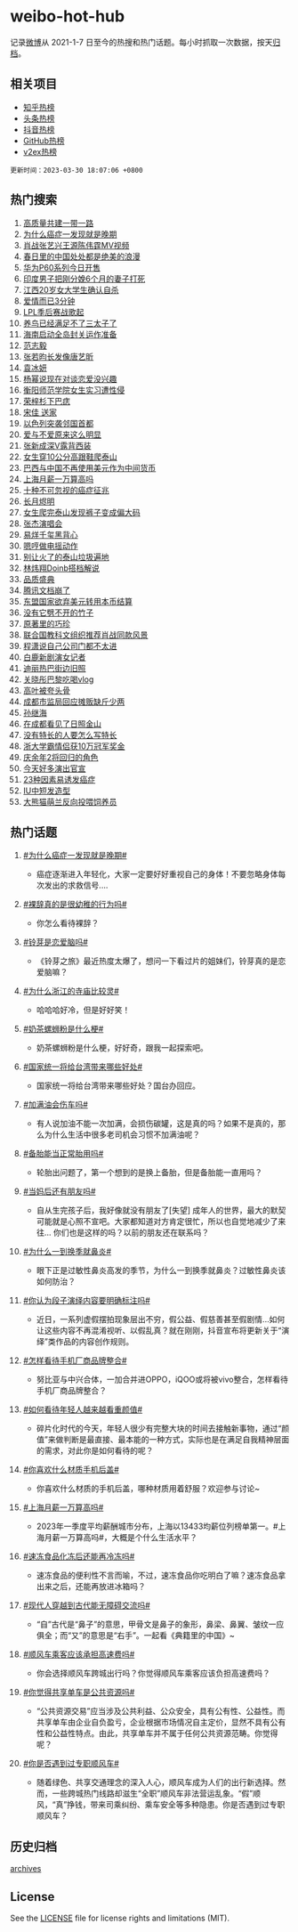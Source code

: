 # weibo-hot-hub

记录[微博](https://www.weibo.com)从 2021-1-7 日至今的热搜和热门话题。每小时抓取一次数据，按天[归档](archives)。

## 相关项目

- [知乎热榜](https://github.com/lonnyzhang423/zhihu-hot-hub)
- [头条热榜](https://github.com/lonnyzhang423/toutiao-hot-hub)
- [抖音热榜](https://github.com/lonnyzhang423/douyin-hot-hub)
- [GitHub热榜](https://github.com/lonnyzhang423/github-hot-hub)
- [v2ex热榜](https://github.com/lonnyzhang423/v2ex-hot-hub)


`更新时间：2023-03-30 18:07:06 +0800`

## 热门搜索

1. [高质量共建一带一路](https://m.weibo.cn/search?containerid=100103type%3D1%26t%3D10%26q%3D%23%E9%AB%98%E8%B4%A8%E9%87%8F%E5%85%B1%E5%BB%BA%E4%B8%80%E5%B8%A6%E4%B8%80%E8%B7%AF%23&stream_entry_id=51&isnewpage=1&extparam=seat%3D1%26filter_type%3Drealtimehot%26dgr%3D0%26pos%3D0%26cate%3D10103%26stream_entry_id%3D51%26c_type%3D51%26display_time%3D1680170825%26pre_seqid%3D168017082560802719286&luicode=10000011&lfid=106003type%253D25%2526t%253D3%2526disable_hot%253D1%2526filter_type%253Drealtimehot)
1. [为什么癌症一发现就是晚期](https://m.weibo.cn/search?containerid=100103type%3D1%26t%3D10%26q%3D%23%E4%B8%BA%E4%BB%80%E4%B9%88%E7%99%8C%E7%97%87%E4%B8%80%E5%8F%91%E7%8E%B0%E5%B0%B1%E6%98%AF%E6%99%9A%E6%9C%9F%23&stream_entry_id=31&isnewpage=1&extparam=seat%3D1%26flag%3D2%26lcate%3D5001%26pos%3D0%26stream_entry_id%3D31%26filter_type%3Drealtimehot%26dgr%3D0%26realpos%3D1%26cate%3D5001%26q%3D%2523%25E4%25B8%25BA%25E4%25BB%2580%25E4%25B9%2588%25E7%2599%258C%25E7%2597%2587%25E4%25B8%2580%25E5%258F%2591%25E7%258E%25B0%25E5%25B0%25B1%25E6%2598%25AF%25E6%2599%259A%25E6%259C%259F%2523%26c_type%3D31%26band_rank%3D1%26display_time%3D1680170825%26pre_seqid%3D168017082560802719286&luicode=10000011&lfid=106003type%253D25%2526t%253D3%2526disable_hot%253D1%2526filter_type%253Drealtimehot)
1. [肖战张艺兴王源陈伟霆MV视频](https://m.weibo.cn/search?containerid=100103type%3D1%26t%3D10%26q%3D%23%E8%82%96%E6%88%98%E5%BC%A0%E8%89%BA%E5%85%B4%E7%8E%8B%E6%BA%90%E9%99%88%E4%BC%9F%E9%9C%86MV%E8%A7%86%E9%A2%91%23&stream_entry_id=31&isnewpage=1&extparam=seat%3D1%26flag%3D0%26lcate%3D5001%26pos%3D1%26stream_entry_id%3D31%26filter_type%3Drealtimehot%26dgr%3D0%26realpos%3D2%26cate%3D5001%26q%3D%2523%25E8%2582%2596%25E6%2588%2598%25E5%25BC%25A0%25E8%2589%25BA%25E5%2585%25B4%25E7%258E%258B%25E6%25BA%2590%25E9%2599%2588%25E4%25BC%259F%25E9%259C%2586MV%25E8%25A7%2586%25E9%25A2%2591%2523%26c_type%3D31%26band_rank%3D2%26display_time%3D1680170825%26pre_seqid%3D168017082560802719286&luicode=10000011&lfid=106003type%253D25%2526t%253D3%2526disable_hot%253D1%2526filter_type%253Drealtimehot)
1. [春日里的中国处处都是绝美的浪漫](https://m.weibo.cn/search?containerid=100103type%3D1%26t%3D10%26q%3D%23%E6%98%A5%E6%97%A5%E9%87%8C%E7%9A%84%E4%B8%AD%E5%9B%BD%E5%A4%84%E5%A4%84%E9%83%BD%E6%98%AF%E7%BB%9D%E7%BE%8E%E7%9A%84%E6%B5%AA%E6%BC%AB%23&stream_entry_id=31&isnewpage=1&extparam=seat%3D1%26flag%3D1%26lcate%3D5001%26pos%3D2%26stream_entry_id%3D31%26filter_type%3Drealtimehot%26dgr%3D0%26realpos%3D3%26cate%3D5001%26q%3D%2523%25E6%2598%25A5%25E6%2597%25A5%25E9%2587%258C%25E7%259A%2584%25E4%25B8%25AD%25E5%259B%25BD%25E5%25A4%2584%25E5%25A4%2584%25E9%2583%25BD%25E6%2598%25AF%25E7%25BB%259D%25E7%25BE%258E%25E7%259A%2584%25E6%25B5%25AA%25E6%25BC%25AB%2523%26c_type%3D31%26band_rank%3D3%26display_time%3D1680170825%26pre_seqid%3D168017082560802719286&luicode=10000011&lfid=106003type%253D25%2526t%253D3%2526disable_hot%253D1%2526filter_type%253Drealtimehot)
1. [华为P60系列今日开售](https://m.weibo.cn/search?containerid=100103type%3D1%26t%3D10%26q%3D%23%E5%8D%8E%E4%B8%BAP60%E7%B3%BB%E5%88%97%E4%BB%8A%E6%97%A5%E5%BC%80%E5%94%AE%23&stream_entry_id=31&isnewpage=1&extparam=seat%3D1%26q%3D%2523%25E5%258D%258E%25E4%25B8%25BAP60%25E7%25B3%25BB%25E5%2588%2597%25E4%25BB%258A%25E6%2597%25A5%25E5%25BC%2580%25E5%2594%25AE%2523%26lcate%3D5001%26filter_type%3Drealtimehot%26stream_entry_id%3D31%26topic_ad%3D1%26adid%3D184584%26c_type%3D31%26dgr%3D0%26pos%3D3%26cate%3D5001%26band_rank%3D4%26display_time%3D1680170825%26pre_seqid%3D168017082560802719286&luicode=10000011&lfid=106003type%253D25%2526t%253D3%2526disable_hot%253D1%2526filter_type%253Drealtimehot)
1. [印度男子把刚分娩6个月的妻子打死](https://m.weibo.cn/search?containerid=100103type%3D1%26t%3D10%26q%3D%23%E5%8D%B0%E5%BA%A6%E7%94%B7%E5%AD%90%E6%8A%8A%E5%88%9A%E5%88%86%E5%A8%A96%E4%B8%AA%E6%9C%88%E7%9A%84%E5%A6%BB%E5%AD%90%E6%89%93%E6%AD%BB%23&stream_entry_id=31&isnewpage=1&extparam=seat%3D1%26flag%3D1%26lcate%3D5001%26pos%3D4%26stream_entry_id%3D31%26filter_type%3Drealtimehot%26dgr%3D0%26realpos%3D4%26cate%3D5001%26q%3D%2523%25E5%258D%25B0%25E5%25BA%25A6%25E7%2594%25B7%25E5%25AD%2590%25E6%258A%258A%25E5%2588%259A%25E5%2588%2586%25E5%25A8%25A96%25E4%25B8%25AA%25E6%259C%2588%25E7%259A%2584%25E5%25A6%25BB%25E5%25AD%2590%25E6%2589%2593%25E6%25AD%25BB%2523%26c_type%3D31%26band_rank%3D4%26display_time%3D1680170825%26pre_seqid%3D168017082560802719286&luicode=10000011&lfid=106003type%253D25%2526t%253D3%2526disable_hot%253D1%2526filter_type%253Drealtimehot)
1. [江西20岁女大学生确认自杀](https://m.weibo.cn/search?containerid=100103type%3D1%26t%3D10%26q%3D%23%E6%B1%9F%E8%A5%BF20%E5%B2%81%E5%A5%B3%E5%A4%A7%E5%AD%A6%E7%94%9F%E7%A1%AE%E8%AE%A4%E8%87%AA%E6%9D%80%23&stream_entry_id=31&isnewpage=1&extparam=seat%3D1%26flag%3D0%26lcate%3D5001%26pos%3D5%26stream_entry_id%3D31%26filter_type%3Drealtimehot%26dgr%3D0%26realpos%3D5%26cate%3D5001%26q%3D%2523%25E6%25B1%259F%25E8%25A5%25BF20%25E5%25B2%2581%25E5%25A5%25B3%25E5%25A4%25A7%25E5%25AD%25A6%25E7%2594%259F%25E7%25A1%25AE%25E8%25AE%25A4%25E8%2587%25AA%25E6%259D%2580%2523%26c_type%3D31%26band_rank%3D5%26display_time%3D1680170825%26pre_seqid%3D168017082560802719286&luicode=10000011&lfid=106003type%253D25%2526t%253D3%2526disable_hot%253D1%2526filter_type%253Drealtimehot)
1. [爱情而已3分钟](https://m.weibo.cn/search?containerid=100103type%3D1%26t%3D10%26q%3D%23%E7%88%B1%E6%83%85%E8%80%8C%E5%B7%B23%E5%88%86%E9%92%9F%23&stream_entry_id=31&isnewpage=1&extparam=seat%3D1%26flag%3D1%26lcate%3D5001%26pos%3D6%26stream_entry_id%3D31%26filter_type%3Drealtimehot%26dgr%3D0%26realpos%3D6%26cate%3D5001%26q%3D%2523%25E7%2588%25B1%25E6%2583%2585%25E8%2580%258C%25E5%25B7%25B23%25E5%2588%2586%25E9%2592%259F%2523%26c_type%3D31%26band_rank%3D6%26display_time%3D1680170825%26pre_seqid%3D168017082560802719286&luicode=10000011&lfid=106003type%253D25%2526t%253D3%2526disable_hot%253D1%2526filter_type%253Drealtimehot)
1. [LPL季后赛战歌起](https://m.weibo.cn/search?containerid=100103type%3D1%26t%3D10%26q%3D%23LPL%E5%AD%A3%E5%90%8E%E8%B5%9B%E6%88%98%E6%AD%8C%E8%B5%B7%23&stream_entry_id=31&isnewpage=1&extparam=seat%3D1%26q%3D%2523LPL%25E5%25AD%25A3%25E5%2590%258E%25E8%25B5%259B%25E6%2588%2598%25E6%25AD%258C%25E8%25B5%25B7%2523%26lcate%3D5001%26filter_type%3Drealtimehot%26stream_entry_id%3D31%26adid%3D184788%26c_type%3D31%26dgr%3D0%26pos%3D7%26cate%3D5001%26band_rank%3D7%26display_time%3D1680170825%26pre_seqid%3D168017082560802719286&luicode=10000011&lfid=106003type%253D25%2526t%253D3%2526disable_hot%253D1%2526filter_type%253Drealtimehot)
1. [养鸟已经满足不了三太子了](https://m.weibo.cn/search?containerid=100103type%3D1%26t%3D10%26q%3D%23%E5%85%BB%E9%B8%9F%E5%B7%B2%E7%BB%8F%E6%BB%A1%E8%B6%B3%E4%B8%8D%E4%BA%86%E4%B8%89%E5%A4%AA%E5%AD%90%E4%BA%86%23&stream_entry_id=31&isnewpage=1&extparam=seat%3D1%26flag%3D1%26lcate%3D5001%26pos%3D8%26stream_entry_id%3D31%26filter_type%3Drealtimehot%26dgr%3D0%26realpos%3D7%26cate%3D5001%26q%3D%2523%25E5%2585%25BB%25E9%25B8%259F%25E5%25B7%25B2%25E7%25BB%258F%25E6%25BB%25A1%25E8%25B6%25B3%25E4%25B8%258D%25E4%25BA%2586%25E4%25B8%2589%25E5%25A4%25AA%25E5%25AD%2590%25E4%25BA%2586%2523%26c_type%3D31%26band_rank%3D7%26display_time%3D1680170825%26pre_seqid%3D168017082560802719286&luicode=10000011&lfid=106003type%253D25%2526t%253D3%2526disable_hot%253D1%2526filter_type%253Drealtimehot)
1. [海南启动全岛封关运作准备](https://m.weibo.cn/search?containerid=100103type%3D1%26t%3D10%26q%3D%23%E6%B5%B7%E5%8D%97%E5%90%AF%E5%8A%A8%E5%85%A8%E5%B2%9B%E5%B0%81%E5%85%B3%E8%BF%90%E4%BD%9C%E5%87%86%E5%A4%87%23&stream_entry_id=31&isnewpage=1&extparam=seat%3D1%26flag%3D1%26lcate%3D5001%26pos%3D9%26stream_entry_id%3D31%26filter_type%3Drealtimehot%26dgr%3D0%26realpos%3D8%26cate%3D5001%26q%3D%2523%25E6%25B5%25B7%25E5%258D%2597%25E5%2590%25AF%25E5%258A%25A8%25E5%2585%25A8%25E5%25B2%259B%25E5%25B0%2581%25E5%2585%25B3%25E8%25BF%2590%25E4%25BD%259C%25E5%2587%2586%25E5%25A4%2587%2523%26c_type%3D31%26band_rank%3D8%26display_time%3D1680170825%26pre_seqid%3D168017082560802719286&luicode=10000011&lfid=106003type%253D25%2526t%253D3%2526disable_hot%253D1%2526filter_type%253Drealtimehot)
1. [范志毅](https://m.weibo.cn/search?containerid=100103type%3D1%26t%3D10%26q%3D%E8%8C%83%E5%BF%97%E6%AF%85&stream_entry_id=31&isnewpage=1&extparam=seat%3D1%26flag%3D0%26lcate%3D5001%26pos%3D10%26stream_entry_id%3D31%26filter_type%3Drealtimehot%26dgr%3D0%26realpos%3D9%26cate%3D5001%26q%3D%25E8%258C%2583%25E5%25BF%2597%25E6%25AF%2585%26c_type%3D31%26band_rank%3D9%26display_time%3D1680170825%26pre_seqid%3D168017082560802719286&luicode=10000011&lfid=106003type%253D25%2526t%253D3%2526disable_hot%253D1%2526filter_type%253Drealtimehot)
1. [张若昀长发像唐艺昕](https://m.weibo.cn/search?containerid=100103type%3D1%26t%3D10%26q%3D%23%E5%BC%A0%E8%8B%A5%E6%98%80%E9%95%BF%E5%8F%91%E5%83%8F%E5%94%90%E8%89%BA%E6%98%95%23&stream_entry_id=31&isnewpage=1&extparam=seat%3D1%26flag%3D0%26lcate%3D5001%26pos%3D11%26stream_entry_id%3D31%26filter_type%3Drealtimehot%26dgr%3D0%26realpos%3D10%26cate%3D5001%26q%3D%2523%25E5%25BC%25A0%25E8%258B%25A5%25E6%2598%2580%25E9%2595%25BF%25E5%258F%2591%25E5%2583%258F%25E5%2594%2590%25E8%2589%25BA%25E6%2598%2595%2523%26c_type%3D31%26band_rank%3D10%26display_time%3D1680170825%26pre_seqid%3D168017082560802719286&luicode=10000011&lfid=106003type%253D25%2526t%253D3%2526disable_hot%253D1%2526filter_type%253Drealtimehot)
1. [袁冰妍](https://m.weibo.cn/search?containerid=100103type%3D1%26t%3D10%26q%3D%E8%A2%81%E5%86%B0%E5%A6%8D&stream_entry_id=31&isnewpage=1&extparam=seat%3D1%26flag%3D1%26lcate%3D5001%26pos%3D12%26stream_entry_id%3D31%26filter_type%3Drealtimehot%26dgr%3D0%26realpos%3D11%26cate%3D5001%26q%3D%25E8%25A2%2581%25E5%2586%25B0%25E5%25A6%258D%26c_type%3D31%26band_rank%3D11%26display_time%3D1680170825%26pre_seqid%3D168017082560802719286&luicode=10000011&lfid=106003type%253D25%2526t%253D3%2526disable_hot%253D1%2526filter_type%253Drealtimehot)
1. [杨幂说现在对谈恋爱没兴趣](https://m.weibo.cn/search?containerid=100103type%3D1%26t%3D10%26q%3D%23%E6%9D%A8%E5%B9%82%E8%AF%B4%E7%8E%B0%E5%9C%A8%E5%AF%B9%E8%B0%88%E6%81%8B%E7%88%B1%E6%B2%A1%E5%85%B4%E8%B6%A3%23&stream_entry_id=31&isnewpage=1&extparam=seat%3D1%26flag%3D2%26lcate%3D5001%26pos%3D13%26stream_entry_id%3D31%26filter_type%3Drealtimehot%26dgr%3D0%26realpos%3D12%26cate%3D5001%26q%3D%2523%25E6%259D%25A8%25E5%25B9%2582%25E8%25AF%25B4%25E7%258E%25B0%25E5%259C%25A8%25E5%25AF%25B9%25E8%25B0%2588%25E6%2581%258B%25E7%2588%25B1%25E6%25B2%25A1%25E5%2585%25B4%25E8%25B6%25A3%2523%26c_type%3D31%26band_rank%3D12%26display_time%3D1680170825%26pre_seqid%3D168017082560802719286&luicode=10000011&lfid=106003type%253D25%2526t%253D3%2526disable_hot%253D1%2526filter_type%253Drealtimehot)
1. [衡阳师范学院女生实习遭性侵](https://m.weibo.cn/search?containerid=100103type%3D1%26t%3D10%26q%3D%23%E8%A1%A1%E9%98%B3%E5%B8%88%E8%8C%83%E5%AD%A6%E9%99%A2%E5%A5%B3%E7%94%9F%E5%AE%9E%E4%B9%A0%E9%81%AD%E6%80%A7%E4%BE%B5%23&stream_entry_id=31&isnewpage=1&extparam=seat%3D1%26flag%3D0%26lcate%3D5001%26pos%3D14%26stream_entry_id%3D31%26filter_type%3Drealtimehot%26dgr%3D0%26realpos%3D13%26cate%3D5001%26q%3D%2523%25E8%25A1%25A1%25E9%2598%25B3%25E5%25B8%2588%25E8%258C%2583%25E5%25AD%25A6%25E9%2599%25A2%25E5%25A5%25B3%25E7%2594%259F%25E5%25AE%259E%25E4%25B9%25A0%25E9%2581%25AD%25E6%2580%25A7%25E4%25BE%25B5%2523%26c_type%3D31%26band_rank%3D13%26display_time%3D1680170825%26pre_seqid%3D168017082560802719286&luicode=10000011&lfid=106003type%253D25%2526t%253D3%2526disable_hot%253D1%2526filter_type%253Drealtimehot)
1. [荣梓杉下巴痣](https://m.weibo.cn/search?containerid=100103type%3D1%26t%3D10%26q%3D%23%E8%8D%A3%E6%A2%93%E6%9D%89%E4%B8%8B%E5%B7%B4%E7%97%A3%23&stream_entry_id=31&isnewpage=1&extparam=seat%3D1%26flag%3D1%26lcate%3D5001%26pos%3D15%26stream_entry_id%3D31%26filter_type%3Drealtimehot%26dgr%3D0%26realpos%3D14%26cate%3D5001%26q%3D%2523%25E8%258D%25A3%25E6%25A2%2593%25E6%259D%2589%25E4%25B8%258B%25E5%25B7%25B4%25E7%2597%25A3%2523%26c_type%3D31%26band_rank%3D14%26display_time%3D1680170825%26pre_seqid%3D168017082560802719286&luicode=10000011&lfid=106003type%253D25%2526t%253D3%2526disable_hot%253D1%2526filter_type%253Drealtimehot)
1. [宋佳 送家](https://m.weibo.cn/search?containerid=100103type%3D1%26t%3D10%26q%3D%E5%AE%8B%E4%BD%B3+%E9%80%81%E5%AE%B6&stream_entry_id=31&isnewpage=1&extparam=seat%3D1%26flag%3D1%26lcate%3D5001%26pos%3D16%26stream_entry_id%3D31%26filter_type%3Drealtimehot%26dgr%3D0%26realpos%3D15%26cate%3D5001%26q%3D%25E5%25AE%258B%25E4%25BD%25B3%2520%25E9%2580%2581%25E5%25AE%25B6%26c_type%3D31%26band_rank%3D15%26display_time%3D1680170825%26pre_seqid%3D168017082560802719286&luicode=10000011&lfid=106003type%253D25%2526t%253D3%2526disable_hot%253D1%2526filter_type%253Drealtimehot)
1. [以色列突袭邻国首都](https://m.weibo.cn/search?containerid=100103type%3D1%26t%3D10%26q%3D%23%E4%BB%A5%E8%89%B2%E5%88%97%E7%AA%81%E8%A2%AD%E9%82%BB%E5%9B%BD%E9%A6%96%E9%83%BD%23&stream_entry_id=31&isnewpage=1&extparam=seat%3D1%26flag%3D0%26lcate%3D5001%26pos%3D17%26stream_entry_id%3D31%26filter_type%3Drealtimehot%26dgr%3D0%26realpos%3D16%26cate%3D5001%26q%3D%2523%25E4%25BB%25A5%25E8%2589%25B2%25E5%2588%2597%25E7%25AA%2581%25E8%25A2%25AD%25E9%2582%25BB%25E5%259B%25BD%25E9%25A6%2596%25E9%2583%25BD%2523%26c_type%3D31%26band_rank%3D16%26display_time%3D1680170825%26pre_seqid%3D168017082560802719286&luicode=10000011&lfid=106003type%253D25%2526t%253D3%2526disable_hot%253D1%2526filter_type%253Drealtimehot)
1. [爱与不爱原来这么明显](https://m.weibo.cn/search?containerid=100103type%3D1%26t%3D10%26q%3D%23%E7%88%B1%E4%B8%8E%E4%B8%8D%E7%88%B1%E5%8E%9F%E6%9D%A5%E8%BF%99%E4%B9%88%E6%98%8E%E6%98%BE%23&stream_entry_id=31&isnewpage=1&extparam=seat%3D1%26flag%3D1%26lcate%3D5001%26pos%3D18%26stream_entry_id%3D31%26filter_type%3Drealtimehot%26dgr%3D0%26realpos%3D17%26cate%3D5001%26q%3D%2523%25E7%2588%25B1%25E4%25B8%258E%25E4%25B8%258D%25E7%2588%25B1%25E5%258E%259F%25E6%259D%25A5%25E8%25BF%2599%25E4%25B9%2588%25E6%2598%258E%25E6%2598%25BE%2523%26c_type%3D31%26band_rank%3D17%26display_time%3D1680170825%26pre_seqid%3D168017082560802719286&luicode=10000011&lfid=106003type%253D25%2526t%253D3%2526disable_hot%253D1%2526filter_type%253Drealtimehot)
1. [张新成深V露背西装](https://m.weibo.cn/search?containerid=100103type%3D1%26t%3D10%26q%3D%23%E5%BC%A0%E6%96%B0%E6%88%90%E6%B7%B1V%E9%9C%B2%E8%83%8C%E8%A5%BF%E8%A3%85%23&stream_entry_id=31&isnewpage=1&extparam=seat%3D1%26flag%3D1%26lcate%3D5001%26pos%3D19%26stream_entry_id%3D31%26filter_type%3Drealtimehot%26dgr%3D0%26realpos%3D18%26cate%3D5001%26q%3D%2523%25E5%25BC%25A0%25E6%2596%25B0%25E6%2588%2590%25E6%25B7%25B1V%25E9%259C%25B2%25E8%2583%258C%25E8%25A5%25BF%25E8%25A3%2585%2523%26c_type%3D31%26band_rank%3D18%26display_time%3D1680170825%26pre_seqid%3D168017082560802719286&luicode=10000011&lfid=106003type%253D25%2526t%253D3%2526disable_hot%253D1%2526filter_type%253Drealtimehot)
1. [女生穿10公分高跟鞋爬泰山](https://m.weibo.cn/search?containerid=100103type%3D1%26t%3D10%26q%3D%23%E5%A5%B3%E7%94%9F%E7%A9%BF10%E5%85%AC%E5%88%86%E9%AB%98%E8%B7%9F%E9%9E%8B%E7%88%AC%E6%B3%B0%E5%B1%B1%23&stream_entry_id=31&isnewpage=1&extparam=seat%3D1%26flag%3D1%26lcate%3D5001%26pos%3D20%26stream_entry_id%3D31%26filter_type%3Drealtimehot%26dgr%3D0%26realpos%3D19%26cate%3D5001%26q%3D%2523%25E5%25A5%25B3%25E7%2594%259F%25E7%25A9%25BF10%25E5%2585%25AC%25E5%2588%2586%25E9%25AB%2598%25E8%25B7%259F%25E9%259E%258B%25E7%2588%25AC%25E6%25B3%25B0%25E5%25B1%25B1%2523%26c_type%3D31%26band_rank%3D19%26display_time%3D1680170825%26pre_seqid%3D168017082560802719286&luicode=10000011&lfid=106003type%253D25%2526t%253D3%2526disable_hot%253D1%2526filter_type%253Drealtimehot)
1. [巴西与中国不再使用美元作为中间货币](https://m.weibo.cn/search?containerid=100103type%3D1%26t%3D10%26q%3D%23%E5%B7%B4%E8%A5%BF%E4%B8%8E%E4%B8%AD%E5%9B%BD%E4%B8%8D%E5%86%8D%E4%BD%BF%E7%94%A8%E7%BE%8E%E5%85%83%E4%BD%9C%E4%B8%BA%E4%B8%AD%E9%97%B4%E8%B4%A7%E5%B8%81%23&stream_entry_id=31&isnewpage=1&extparam=seat%3D1%26flag%3D2%26lcate%3D5001%26pos%3D21%26stream_entry_id%3D31%26filter_type%3Drealtimehot%26dgr%3D0%26realpos%3D20%26cate%3D5001%26q%3D%2523%25E5%25B7%25B4%25E8%25A5%25BF%25E4%25B8%258E%25E4%25B8%25AD%25E5%259B%25BD%25E4%25B8%258D%25E5%2586%258D%25E4%25BD%25BF%25E7%2594%25A8%25E7%25BE%258E%25E5%2585%2583%25E4%25BD%259C%25E4%25B8%25BA%25E4%25B8%25AD%25E9%2597%25B4%25E8%25B4%25A7%25E5%25B8%2581%2523%26c_type%3D31%26band_rank%3D20%26display_time%3D1680170825%26pre_seqid%3D168017082560802719286&luicode=10000011&lfid=106003type%253D25%2526t%253D3%2526disable_hot%253D1%2526filter_type%253Drealtimehot)
1. [上海月薪一万算高吗](https://m.weibo.cn/search?containerid=100103type%3D1%26t%3D10%26q%3D%23%E4%B8%8A%E6%B5%B7%E6%9C%88%E8%96%AA%E4%B8%80%E4%B8%87%E7%AE%97%E9%AB%98%E5%90%97%23&stream_entry_id=31&isnewpage=1&extparam=seat%3D1%26flag%3D1%26lcate%3D5001%26pos%3D22%26stream_entry_id%3D31%26filter_type%3Drealtimehot%26dgr%3D0%26realpos%3D21%26cate%3D5001%26q%3D%2523%25E4%25B8%258A%25E6%25B5%25B7%25E6%259C%2588%25E8%2596%25AA%25E4%25B8%2580%25E4%25B8%2587%25E7%25AE%2597%25E9%25AB%2598%25E5%2590%2597%2523%26c_type%3D31%26band_rank%3D21%26display_time%3D1680170825%26pre_seqid%3D168017082560802719286&luicode=10000011&lfid=106003type%253D25%2526t%253D3%2526disable_hot%253D1%2526filter_type%253Drealtimehot)
1. [十种不可忽视的癌症征兆](https://m.weibo.cn/search?containerid=100103type%3D1%26t%3D10%26q%3D%23%E5%8D%81%E7%A7%8D%E4%B8%8D%E5%8F%AF%E5%BF%BD%E8%A7%86%E7%9A%84%E7%99%8C%E7%97%87%E5%BE%81%E5%85%86%23&stream_entry_id=31&isnewpage=1&extparam=seat%3D1%26flag%3D0%26lcate%3D5001%26pos%3D23%26stream_entry_id%3D31%26filter_type%3Drealtimehot%26dgr%3D0%26realpos%3D22%26cate%3D5001%26q%3D%2523%25E5%258D%2581%25E7%25A7%258D%25E4%25B8%258D%25E5%258F%25AF%25E5%25BF%25BD%25E8%25A7%2586%25E7%259A%2584%25E7%2599%258C%25E7%2597%2587%25E5%25BE%2581%25E5%2585%2586%2523%26c_type%3D31%26band_rank%3D22%26display_time%3D1680170825%26pre_seqid%3D168017082560802719286&luicode=10000011&lfid=106003type%253D25%2526t%253D3%2526disable_hot%253D1%2526filter_type%253Drealtimehot)
1. [长月烬明](https://m.weibo.cn/search?containerid=100103type%3D1%26t%3D10%26q%3D%E9%95%BF%E6%9C%88%E7%83%AC%E6%98%8E&stream_entry_id=31&isnewpage=1&extparam=seat%3D1%26flag%3D0%26lcate%3D5001%26pos%3D24%26stream_entry_id%3D31%26filter_type%3Drealtimehot%26dgr%3D0%26realpos%3D23%26cate%3D5001%26q%3D%25E9%2595%25BF%25E6%259C%2588%25E7%2583%25AC%25E6%2598%258E%26c_type%3D31%26band_rank%3D23%26display_time%3D1680170825%26pre_seqid%3D168017082560802719286&luicode=10000011&lfid=106003type%253D25%2526t%253D3%2526disable_hot%253D1%2526filter_type%253Drealtimehot)
1. [女生爬完泰山发现裤子变成偏大码](https://m.weibo.cn/search?containerid=100103type%3D1%26t%3D10%26q%3D%23%E5%A5%B3%E7%94%9F%E7%88%AC%E5%AE%8C%E6%B3%B0%E5%B1%B1%E5%8F%91%E7%8E%B0%E8%A3%A4%E5%AD%90%E5%8F%98%E6%88%90%E5%81%8F%E5%A4%A7%E7%A0%81%23&stream_entry_id=31&isnewpage=1&extparam=seat%3D1%26flag%3D0%26lcate%3D5001%26pos%3D25%26stream_entry_id%3D31%26filter_type%3Drealtimehot%26dgr%3D0%26realpos%3D24%26cate%3D5001%26q%3D%2523%25E5%25A5%25B3%25E7%2594%259F%25E7%2588%25AC%25E5%25AE%258C%25E6%25B3%25B0%25E5%25B1%25B1%25E5%258F%2591%25E7%258E%25B0%25E8%25A3%25A4%25E5%25AD%2590%25E5%258F%2598%25E6%2588%2590%25E5%2581%258F%25E5%25A4%25A7%25E7%25A0%2581%2523%26c_type%3D31%26band_rank%3D24%26display_time%3D1680170825%26pre_seqid%3D168017082560802719286&luicode=10000011&lfid=106003type%253D25%2526t%253D3%2526disable_hot%253D1%2526filter_type%253Drealtimehot)
1. [张杰演唱会](https://m.weibo.cn/search?containerid=100103type%3D1%26t%3D10%26q%3D%23%E5%BC%A0%E6%9D%B0%E6%BC%94%E5%94%B1%E4%BC%9A%23&stream_entry_id=31&isnewpage=1&extparam=seat%3D1%26flag%3D1%26lcate%3D5001%26pos%3D26%26stream_entry_id%3D31%26filter_type%3Drealtimehot%26dgr%3D0%26realpos%3D25%26cate%3D5001%26q%3D%2523%25E5%25BC%25A0%25E6%259D%25B0%25E6%25BC%2594%25E5%2594%25B1%25E4%25BC%259A%2523%26c_type%3D31%26band_rank%3D25%26display_time%3D1680170825%26pre_seqid%3D168017082560802719286&luicode=10000011&lfid=106003type%253D25%2526t%253D3%2526disable_hot%253D1%2526filter_type%253Drealtimehot)
1. [易烊千玺黑背心](https://m.weibo.cn/search?containerid=100103type%3D1%26t%3D10%26q%3D%23%E6%98%93%E7%83%8A%E5%8D%83%E7%8E%BA%E9%BB%91%E8%83%8C%E5%BF%83%23&stream_entry_id=31&isnewpage=1&extparam=seat%3D1%26flag%3D0%26lcate%3D5001%26pos%3D27%26stream_entry_id%3D31%26filter_type%3Drealtimehot%26dgr%3D0%26realpos%3D26%26cate%3D5001%26q%3D%2523%25E6%2598%2593%25E7%2583%258A%25E5%258D%2583%25E7%258E%25BA%25E9%25BB%2591%25E8%2583%258C%25E5%25BF%2583%2523%26c_type%3D31%26band_rank%3D26%26display_time%3D1680170825%26pre_seqid%3D168017082560802719286&luicode=10000011&lfid=106003type%253D25%2526t%253D3%2526disable_hot%253D1%2526filter_type%253Drealtimehot)
1. [嗯哼做电摇动作](https://m.weibo.cn/search?containerid=100103type%3D1%26t%3D10%26q%3D%23%E5%97%AF%E5%93%BC%E5%81%9A%E7%94%B5%E6%91%87%E5%8A%A8%E4%BD%9C%23&stream_entry_id=31&isnewpage=1&extparam=seat%3D1%26flag%3D0%26lcate%3D5001%26pos%3D28%26stream_entry_id%3D31%26filter_type%3Drealtimehot%26dgr%3D0%26realpos%3D27%26cate%3D5001%26q%3D%2523%25E5%2597%25AF%25E5%2593%25BC%25E5%2581%259A%25E7%2594%25B5%25E6%2591%2587%25E5%258A%25A8%25E4%25BD%259C%2523%26c_type%3D31%26band_rank%3D27%26display_time%3D1680170825%26pre_seqid%3D168017082560802719286&luicode=10000011&lfid=106003type%253D25%2526t%253D3%2526disable_hot%253D1%2526filter_type%253Drealtimehot)
1. [别让火了的泰山垃圾遍地](https://m.weibo.cn/search?containerid=100103type%3D1%26t%3D10%26q%3D%23%E5%88%AB%E8%AE%A9%E7%81%AB%E4%BA%86%E7%9A%84%E6%B3%B0%E5%B1%B1%E5%9E%83%E5%9C%BE%E9%81%8D%E5%9C%B0%23&stream_entry_id=31&isnewpage=1&extparam=seat%3D1%26flag%3D1%26lcate%3D5001%26pos%3D29%26stream_entry_id%3D31%26filter_type%3Drealtimehot%26dgr%3D0%26realpos%3D28%26cate%3D5001%26q%3D%2523%25E5%2588%25AB%25E8%25AE%25A9%25E7%2581%25AB%25E4%25BA%2586%25E7%259A%2584%25E6%25B3%25B0%25E5%25B1%25B1%25E5%259E%2583%25E5%259C%25BE%25E9%2581%258D%25E5%259C%25B0%2523%26c_type%3D31%26band_rank%3D28%26display_time%3D1680170825%26pre_seqid%3D168017082560802719286&luicode=10000011&lfid=106003type%253D25%2526t%253D3%2526disable_hot%253D1%2526filter_type%253Drealtimehot)
1. [林炜翔Doinb搭档解说](https://m.weibo.cn/search?containerid=100103type%3D1%26t%3D10%26q%3D%23%E6%9E%97%E7%82%9C%E7%BF%94Doinb%E6%90%AD%E6%A1%A3%E8%A7%A3%E8%AF%B4%23&stream_entry_id=31&isnewpage=1&extparam=seat%3D1%26flag%3D1%26lcate%3D5001%26pos%3D30%26stream_entry_id%3D31%26filter_type%3Drealtimehot%26dgr%3D0%26realpos%3D29%26cate%3D5001%26q%3D%2523%25E6%259E%2597%25E7%2582%259C%25E7%25BF%2594Doinb%25E6%2590%25AD%25E6%25A1%25A3%25E8%25A7%25A3%25E8%25AF%25B4%2523%26c_type%3D31%26band_rank%3D29%26display_time%3D1680170825%26pre_seqid%3D168017082560802719286&luicode=10000011&lfid=106003type%253D25%2526t%253D3%2526disable_hot%253D1%2526filter_type%253Drealtimehot)
1. [品质盛典](https://m.weibo.cn/search?containerid=100103type%3D1%26t%3D10%26q%3D%E5%93%81%E8%B4%A8%E7%9B%9B%E5%85%B8&stream_entry_id=31&isnewpage=1&extparam=seat%3D1%26flag%3D1%26lcate%3D5001%26pos%3D31%26stream_entry_id%3D31%26filter_type%3Drealtimehot%26dgr%3D0%26realpos%3D30%26cate%3D5001%26q%3D%25E5%2593%2581%25E8%25B4%25A8%25E7%259B%259B%25E5%2585%25B8%26c_type%3D31%26band_rank%3D30%26display_time%3D1680170825%26pre_seqid%3D168017082560802719286&luicode=10000011&lfid=106003type%253D25%2526t%253D3%2526disable_hot%253D1%2526filter_type%253Drealtimehot)
1. [腾讯文档崩了](https://m.weibo.cn/search?containerid=100103type%3D1%26t%3D10%26q%3D%E8%85%BE%E8%AE%AF%E6%96%87%E6%A1%A3%E5%B4%A9%E4%BA%86&stream_entry_id=31&isnewpage=1&extparam=seat%3D1%26flag%3D1%26lcate%3D5001%26pos%3D32%26stream_entry_id%3D31%26filter_type%3Drealtimehot%26dgr%3D0%26realpos%3D31%26cate%3D5001%26q%3D%25E8%2585%25BE%25E8%25AE%25AF%25E6%2596%2587%25E6%25A1%25A3%25E5%25B4%25A9%25E4%25BA%2586%26c_type%3D31%26band_rank%3D31%26display_time%3D1680170825%26pre_seqid%3D168017082560802719286&luicode=10000011&lfid=106003type%253D25%2526t%253D3%2526disable_hot%253D1%2526filter_type%253Drealtimehot)
1. [东盟国家欲弃美元转用本币结算](https://m.weibo.cn/search?containerid=100103type%3D1%26t%3D10%26q%3D%23%E4%B8%9C%E7%9B%9F%E5%9B%BD%E5%AE%B6%E6%AC%B2%E5%BC%83%E7%BE%8E%E5%85%83%E8%BD%AC%E7%94%A8%E6%9C%AC%E5%B8%81%E7%BB%93%E7%AE%97%23&stream_entry_id=31&isnewpage=1&extparam=seat%3D1%26flag%3D1%26lcate%3D5001%26pos%3D33%26stream_entry_id%3D31%26filter_type%3Drealtimehot%26dgr%3D0%26realpos%3D32%26cate%3D5001%26q%3D%2523%25E4%25B8%259C%25E7%259B%259F%25E5%259B%25BD%25E5%25AE%25B6%25E6%25AC%25B2%25E5%25BC%2583%25E7%25BE%258E%25E5%2585%2583%25E8%25BD%25AC%25E7%2594%25A8%25E6%259C%25AC%25E5%25B8%2581%25E7%25BB%2593%25E7%25AE%2597%2523%26c_type%3D31%26band_rank%3D32%26display_time%3D1680170825%26pre_seqid%3D168017082560802719286&luicode=10000011&lfid=106003type%253D25%2526t%253D3%2526disable_hot%253D1%2526filter_type%253Drealtimehot)
1. [没有它劈不开的竹子](https://m.weibo.cn/search?containerid=100103type%3D1%26t%3D10%26q%3D%23%E6%B2%A1%E6%9C%89%E5%AE%83%E5%8A%88%E4%B8%8D%E5%BC%80%E7%9A%84%E7%AB%B9%E5%AD%90%23&stream_entry_id=31&isnewpage=1&extparam=seat%3D1%26flag%3D1%26lcate%3D5001%26pos%3D34%26stream_entry_id%3D31%26filter_type%3Drealtimehot%26dgr%3D0%26realpos%3D33%26cate%3D5001%26q%3D%2523%25E6%25B2%25A1%25E6%259C%2589%25E5%25AE%2583%25E5%258A%2588%25E4%25B8%258D%25E5%25BC%2580%25E7%259A%2584%25E7%25AB%25B9%25E5%25AD%2590%2523%26c_type%3D31%26band_rank%3D33%26display_time%3D1680170825%26pre_seqid%3D168017082560802719286&luicode=10000011&lfid=106003type%253D25%2526t%253D3%2526disable_hot%253D1%2526filter_type%253Drealtimehot)
1. [原著里的巧珍](https://m.weibo.cn/search?containerid=100103type%3D1%26t%3D10%26q%3D%E5%8E%9F%E8%91%97%E9%87%8C%E7%9A%84%E5%B7%A7%E7%8F%8D&stream_entry_id=31&isnewpage=1&extparam=seat%3D1%26flag%3D0%26lcate%3D5001%26pos%3D35%26stream_entry_id%3D31%26filter_type%3Drealtimehot%26dgr%3D0%26realpos%3D34%26cate%3D5001%26q%3D%25E5%258E%259F%25E8%2591%2597%25E9%2587%258C%25E7%259A%2584%25E5%25B7%25A7%25E7%258F%258D%26c_type%3D31%26band_rank%3D34%26display_time%3D1680170825%26pre_seqid%3D168017082560802719286&luicode=10000011&lfid=106003type%253D25%2526t%253D3%2526disable_hot%253D1%2526filter_type%253Drealtimehot)
1. [联合国教科文组织推荐肖战同款风景](https://m.weibo.cn/search?containerid=100103type%3D1%26t%3D10%26q%3D%23%E8%81%94%E5%90%88%E5%9B%BD%E6%95%99%E7%A7%91%E6%96%87%E7%BB%84%E7%BB%87%E6%8E%A8%E8%8D%90%E8%82%96%E6%88%98%E5%90%8C%E6%AC%BE%E9%A3%8E%E6%99%AF%23&stream_entry_id=31&isnewpage=1&extparam=seat%3D1%26flag%3D0%26lcate%3D5001%26pos%3D36%26stream_entry_id%3D31%26filter_type%3Drealtimehot%26dgr%3D0%26realpos%3D35%26cate%3D5001%26q%3D%2523%25E8%2581%2594%25E5%2590%2588%25E5%259B%25BD%25E6%2595%2599%25E7%25A7%2591%25E6%2596%2587%25E7%25BB%2584%25E7%25BB%2587%25E6%258E%25A8%25E8%258D%2590%25E8%2582%2596%25E6%2588%2598%25E5%2590%258C%25E6%25AC%25BE%25E9%25A3%258E%25E6%2599%25AF%2523%26c_type%3D31%26band_rank%3D35%26display_time%3D1680170825%26pre_seqid%3D168017082560802719286&luicode=10000011&lfid=106003type%253D25%2526t%253D3%2526disable_hot%253D1%2526filter_type%253Drealtimehot)
1. [程潇说自己公司门都不太进](https://m.weibo.cn/search?containerid=100103type%3D1%26t%3D10%26q%3D%23%E7%A8%8B%E6%BD%87%E8%AF%B4%E8%87%AA%E5%B7%B1%E5%85%AC%E5%8F%B8%E9%97%A8%E9%83%BD%E4%B8%8D%E5%A4%AA%E8%BF%9B%23&stream_entry_id=31&isnewpage=1&extparam=seat%3D1%26flag%3D0%26lcate%3D5001%26pos%3D37%26stream_entry_id%3D31%26filter_type%3Drealtimehot%26dgr%3D0%26realpos%3D36%26cate%3D5001%26q%3D%2523%25E7%25A8%258B%25E6%25BD%2587%25E8%25AF%25B4%25E8%2587%25AA%25E5%25B7%25B1%25E5%2585%25AC%25E5%258F%25B8%25E9%2597%25A8%25E9%2583%25BD%25E4%25B8%258D%25E5%25A4%25AA%25E8%25BF%259B%2523%26c_type%3D31%26band_rank%3D36%26display_time%3D1680170825%26pre_seqid%3D168017082560802719286&luicode=10000011&lfid=106003type%253D25%2526t%253D3%2526disable_hot%253D1%2526filter_type%253Drealtimehot)
1. [白鹿新剧演女记者](https://m.weibo.cn/search?containerid=100103type%3D1%26t%3D10%26q%3D%23%E7%99%BD%E9%B9%BF%E6%96%B0%E5%89%A7%E6%BC%94%E5%A5%B3%E8%AE%B0%E8%80%85%23&stream_entry_id=31&isnewpage=1&extparam=seat%3D1%26flag%3D1%26lcate%3D5001%26pos%3D38%26stream_entry_id%3D31%26filter_type%3Drealtimehot%26dgr%3D0%26realpos%3D37%26cate%3D5001%26q%3D%2523%25E7%2599%25BD%25E9%25B9%25BF%25E6%2596%25B0%25E5%2589%25A7%25E6%25BC%2594%25E5%25A5%25B3%25E8%25AE%25B0%25E8%2580%2585%2523%26c_type%3D31%26band_rank%3D37%26display_time%3D1680170825%26pre_seqid%3D168017082560802719286&luicode=10000011&lfid=106003type%253D25%2526t%253D3%2526disable_hot%253D1%2526filter_type%253Drealtimehot)
1. [迪丽热巴街边旧照](https://m.weibo.cn/search?containerid=100103type%3D1%26t%3D10%26q%3D%23%E8%BF%AA%E4%B8%BD%E7%83%AD%E5%B7%B4%E8%A1%97%E8%BE%B9%E6%97%A7%E7%85%A7%23&stream_entry_id=31&isnewpage=1&extparam=seat%3D1%26flag%3D0%26lcate%3D5001%26pos%3D39%26stream_entry_id%3D31%26filter_type%3Drealtimehot%26dgr%3D0%26realpos%3D38%26cate%3D5001%26q%3D%2523%25E8%25BF%25AA%25E4%25B8%25BD%25E7%2583%25AD%25E5%25B7%25B4%25E8%25A1%2597%25E8%25BE%25B9%25E6%2597%25A7%25E7%2585%25A7%2523%26c_type%3D31%26band_rank%3D38%26display_time%3D1680170825%26pre_seqid%3D168017082560802719286&luicode=10000011&lfid=106003type%253D25%2526t%253D3%2526disable_hot%253D1%2526filter_type%253Drealtimehot)
1. [关晓彤巴黎吃喝vlog](https://m.weibo.cn/search?containerid=100103type%3D1%26t%3D10%26q%3D%23%E5%85%B3%E6%99%93%E5%BD%A4%E5%B7%B4%E9%BB%8E%E5%90%83%E5%96%9Dvlog%23&stream_entry_id=31&isnewpage=1&extparam=seat%3D1%26flag%3D1%26lcate%3D5001%26pos%3D40%26stream_entry_id%3D31%26filter_type%3Drealtimehot%26dgr%3D0%26realpos%3D39%26cate%3D5001%26q%3D%2523%25E5%2585%25B3%25E6%2599%2593%25E5%25BD%25A4%25E5%25B7%25B4%25E9%25BB%258E%25E5%2590%2583%25E5%2596%259Dvlog%2523%26c_type%3D31%26band_rank%3D39%26display_time%3D1680170825%26pre_seqid%3D168017082560802719286&luicode=10000011&lfid=106003type%253D25%2526t%253D3%2526disable_hot%253D1%2526filter_type%253Drealtimehot)
1. [高叶被夸头骨](https://m.weibo.cn/search?containerid=100103type%3D1%26t%3D10%26q%3D%23%E9%AB%98%E5%8F%B6%E8%A2%AB%E5%A4%B8%E5%A4%B4%E9%AA%A8%23&stream_entry_id=31&isnewpage=1&extparam=seat%3D1%26flag%3D0%26lcate%3D5001%26pos%3D41%26stream_entry_id%3D31%26filter_type%3Drealtimehot%26dgr%3D0%26realpos%3D40%26cate%3D5001%26q%3D%2523%25E9%25AB%2598%25E5%258F%25B6%25E8%25A2%25AB%25E5%25A4%25B8%25E5%25A4%25B4%25E9%25AA%25A8%2523%26c_type%3D31%26band_rank%3D40%26display_time%3D1680170825%26pre_seqid%3D168017082560802719286&luicode=10000011&lfid=106003type%253D25%2526t%253D3%2526disable_hot%253D1%2526filter_type%253Drealtimehot)
1. [成都市监局回应摊贩缺斤少两](https://m.weibo.cn/search?containerid=100103type%3D1%26t%3D10%26q%3D%23%E6%88%90%E9%83%BD%E5%B8%82%E7%9B%91%E5%B1%80%E5%9B%9E%E5%BA%94%E6%91%8A%E8%B4%A9%E7%BC%BA%E6%96%A4%E5%B0%91%E4%B8%A4%23&stream_entry_id=31&isnewpage=1&extparam=seat%3D1%26flag%3D0%26lcate%3D5001%26pos%3D42%26stream_entry_id%3D31%26filter_type%3Drealtimehot%26dgr%3D0%26realpos%3D41%26cate%3D5001%26q%3D%2523%25E6%2588%2590%25E9%2583%25BD%25E5%25B8%2582%25E7%259B%2591%25E5%25B1%2580%25E5%259B%259E%25E5%25BA%2594%25E6%2591%258A%25E8%25B4%25A9%25E7%25BC%25BA%25E6%2596%25A4%25E5%25B0%2591%25E4%25B8%25A4%2523%26c_type%3D31%26band_rank%3D41%26display_time%3D1680170825%26pre_seqid%3D168017082560802719286&luicode=10000011&lfid=106003type%253D25%2526t%253D3%2526disable_hot%253D1%2526filter_type%253Drealtimehot)
1. [孙继海](https://m.weibo.cn/search?containerid=100103type%3D1%26t%3D10%26q%3D%E5%AD%99%E7%BB%A7%E6%B5%B7&stream_entry_id=31&isnewpage=1&extparam=seat%3D1%26flag%3D0%26lcate%3D5001%26pos%3D43%26stream_entry_id%3D31%26filter_type%3Drealtimehot%26dgr%3D0%26realpos%3D42%26cate%3D5001%26q%3D%25E5%25AD%2599%25E7%25BB%25A7%25E6%25B5%25B7%26c_type%3D31%26band_rank%3D42%26display_time%3D1680170825%26pre_seqid%3D168017082560802719286&luicode=10000011&lfid=106003type%253D25%2526t%253D3%2526disable_hot%253D1%2526filter_type%253Drealtimehot)
1. [在成都看见了日照金山](https://m.weibo.cn/search?containerid=100103type%3D1%26t%3D10%26q%3D%23%E5%9C%A8%E6%88%90%E9%83%BD%E7%9C%8B%E8%A7%81%E4%BA%86%E6%97%A5%E7%85%A7%E9%87%91%E5%B1%B1%23&stream_entry_id=31&isnewpage=1&extparam=seat%3D1%26flag%3D1%26lcate%3D5001%26pos%3D44%26stream_entry_id%3D31%26filter_type%3Drealtimehot%26dgr%3D0%26realpos%3D43%26cate%3D5001%26q%3D%2523%25E5%259C%25A8%25E6%2588%2590%25E9%2583%25BD%25E7%259C%258B%25E8%25A7%2581%25E4%25BA%2586%25E6%2597%25A5%25E7%2585%25A7%25E9%2587%2591%25E5%25B1%25B1%2523%26c_type%3D31%26band_rank%3D43%26display_time%3D1680170825%26pre_seqid%3D168017082560802719286&luicode=10000011&lfid=106003type%253D25%2526t%253D3%2526disable_hot%253D1%2526filter_type%253Drealtimehot)
1. [没有特长的人要怎么写特长](https://m.weibo.cn/search?containerid=100103type%3D1%26t%3D10%26q%3D%23%E6%B2%A1%E6%9C%89%E7%89%B9%E9%95%BF%E7%9A%84%E4%BA%BA%E8%A6%81%E6%80%8E%E4%B9%88%E5%86%99%E7%89%B9%E9%95%BF%23&stream_entry_id=31&isnewpage=1&extparam=seat%3D1%26flag%3D1%26lcate%3D5001%26pos%3D45%26stream_entry_id%3D31%26filter_type%3Drealtimehot%26dgr%3D0%26realpos%3D44%26cate%3D5001%26q%3D%2523%25E6%25B2%25A1%25E6%259C%2589%25E7%2589%25B9%25E9%2595%25BF%25E7%259A%2584%25E4%25BA%25BA%25E8%25A6%2581%25E6%2580%258E%25E4%25B9%2588%25E5%2586%2599%25E7%2589%25B9%25E9%2595%25BF%2523%26c_type%3D31%26band_rank%3D44%26display_time%3D1680170825%26pre_seqid%3D168017082560802719286&luicode=10000011&lfid=106003type%253D25%2526t%253D3%2526disable_hot%253D1%2526filter_type%253Drealtimehot)
1. [浙大学霸情侣获10万冠军奖金](https://m.weibo.cn/search?containerid=100103type%3D1%26t%3D10%26q%3D%23%E6%B5%99%E5%A4%A7%E5%AD%A6%E9%9C%B8%E6%83%85%E4%BE%A3%E8%8E%B710%E4%B8%87%E5%86%A0%E5%86%9B%E5%A5%96%E9%87%91%23&stream_entry_id=31&isnewpage=1&extparam=seat%3D1%26flag%3D0%26lcate%3D5001%26pos%3D46%26stream_entry_id%3D31%26filter_type%3Drealtimehot%26dgr%3D0%26realpos%3D45%26cate%3D5001%26q%3D%2523%25E6%25B5%2599%25E5%25A4%25A7%25E5%25AD%25A6%25E9%259C%25B8%25E6%2583%2585%25E4%25BE%25A3%25E8%258E%25B710%25E4%25B8%2587%25E5%2586%25A0%25E5%2586%259B%25E5%25A5%2596%25E9%2587%2591%2523%26c_type%3D31%26band_rank%3D45%26display_time%3D1680170825%26pre_seqid%3D168017082560802719286&luicode=10000011&lfid=106003type%253D25%2526t%253D3%2526disable_hot%253D1%2526filter_type%253Drealtimehot)
1. [庆余年2将回归的角色](https://m.weibo.cn/search?containerid=100103type%3D1%26t%3D10%26q%3D%23%E5%BA%86%E4%BD%99%E5%B9%B42%E5%B0%86%E5%9B%9E%E5%BD%92%E7%9A%84%E8%A7%92%E8%89%B2%23&stream_entry_id=31&isnewpage=1&extparam=seat%3D1%26flag%3D0%26lcate%3D5001%26pos%3D47%26stream_entry_id%3D31%26filter_type%3Drealtimehot%26dgr%3D0%26realpos%3D46%26cate%3D5001%26q%3D%2523%25E5%25BA%2586%25E4%25BD%2599%25E5%25B9%25B42%25E5%25B0%2586%25E5%259B%259E%25E5%25BD%2592%25E7%259A%2584%25E8%25A7%2592%25E8%2589%25B2%2523%26c_type%3D31%26band_rank%3D46%26display_time%3D1680170825%26pre_seqid%3D168017082560802719286&luicode=10000011&lfid=106003type%253D25%2526t%253D3%2526disable_hot%253D1%2526filter_type%253Drealtimehot)
1. [今天好多演出官宣](https://m.weibo.cn/search?containerid=100103type%3D1%26t%3D10%26q%3D%23%E4%BB%8A%E5%A4%A9%E5%A5%BD%E5%A4%9A%E6%BC%94%E5%87%BA%E5%AE%98%E5%AE%A3%23&stream_entry_id=31&isnewpage=1&extparam=seat%3D1%26flag%3D0%26lcate%3D5001%26pos%3D48%26stream_entry_id%3D31%26filter_type%3Drealtimehot%26dgr%3D0%26realpos%3D47%26cate%3D5001%26q%3D%2523%25E4%25BB%258A%25E5%25A4%25A9%25E5%25A5%25BD%25E5%25A4%259A%25E6%25BC%2594%25E5%2587%25BA%25E5%25AE%2598%25E5%25AE%25A3%2523%26c_type%3D31%26band_rank%3D47%26display_time%3D1680170825%26pre_seqid%3D168017082560802719286&luicode=10000011&lfid=106003type%253D25%2526t%253D3%2526disable_hot%253D1%2526filter_type%253Drealtimehot)
1. [23种因素易诱发癌症](https://m.weibo.cn/search?containerid=100103type%3D1%26t%3D10%26q%3D%2323%E7%A7%8D%E5%9B%A0%E7%B4%A0%E6%98%93%E8%AF%B1%E5%8F%91%E7%99%8C%E7%97%87%23&stream_entry_id=31&isnewpage=1&extparam=seat%3D1%26flag%3D0%26lcate%3D5001%26pos%3D49%26stream_entry_id%3D31%26filter_type%3Drealtimehot%26dgr%3D0%26realpos%3D48%26cate%3D5001%26q%3D%252323%25E7%25A7%258D%25E5%259B%25A0%25E7%25B4%25A0%25E6%2598%2593%25E8%25AF%25B1%25E5%258F%2591%25E7%2599%258C%25E7%2597%2587%2523%26c_type%3D31%26band_rank%3D48%26display_time%3D1680170825%26pre_seqid%3D168017082560802719286&luicode=10000011&lfid=106003type%253D25%2526t%253D3%2526disable_hot%253D1%2526filter_type%253Drealtimehot)
1. [IU中短发造型](https://m.weibo.cn/search?containerid=100103type%3D1%26t%3D10%26q%3D%23IU%E4%B8%AD%E7%9F%AD%E5%8F%91%E9%80%A0%E5%9E%8B%23&stream_entry_id=31&isnewpage=1&extparam=seat%3D1%26flag%3D0%26lcate%3D5001%26pos%3D50%26stream_entry_id%3D31%26filter_type%3Drealtimehot%26dgr%3D0%26realpos%3D49%26cate%3D5001%26q%3D%2523IU%25E4%25B8%25AD%25E7%259F%25AD%25E5%258F%2591%25E9%2580%25A0%25E5%259E%258B%2523%26c_type%3D31%26band_rank%3D49%26display_time%3D1680170825%26pre_seqid%3D168017082560802719286&luicode=10000011&lfid=106003type%253D25%2526t%253D3%2526disable_hot%253D1%2526filter_type%253Drealtimehot)
1. [大熊猫萌兰反向投喂饲养员](https://m.weibo.cn/search?containerid=100103type%3D1%26t%3D10%26q%3D%23%E5%A4%A7%E7%86%8A%E7%8C%AB%E8%90%8C%E5%85%B0%E5%8F%8D%E5%90%91%E6%8A%95%E5%96%82%E9%A5%B2%E5%85%BB%E5%91%98%23&stream_entry_id=31&isnewpage=1&extparam=seat%3D1%26flag%3D1%26lcate%3D5001%26pos%3D51%26stream_entry_id%3D31%26filter_type%3Drealtimehot%26dgr%3D0%26realpos%3D50%26cate%3D5001%26q%3D%2523%25E5%25A4%25A7%25E7%2586%258A%25E7%258C%25AB%25E8%2590%258C%25E5%2585%25B0%25E5%258F%258D%25E5%2590%2591%25E6%258A%2595%25E5%2596%2582%25E9%25A5%25B2%25E5%2585%25BB%25E5%2591%2598%2523%26c_type%3D31%26band_rank%3D50%26display_time%3D1680170825%26pre_seqid%3D168017082560802719286&luicode=10000011&lfid=106003type%253D25%2526t%253D3%2526disable_hot%253D1%2526filter_type%253Drealtimehot)

## 热门话题

1. [#为什么癌症一发现就是晚期#](https://m.weibo.cn/search?containerid=231522type%3D1%26t%3D10%26q%3D%23%E4%B8%BA%E4%BB%80%E4%B9%88%E7%99%8C%E7%97%87%E4%B8%80%E5%8F%91%E7%8E%B0%E5%B0%B1%E6%98%AF%E6%99%9A%E6%9C%9F%23&stream_entry_id=128&isnewpage=1&extparam=seat%3D1%26lcate%3D5004%26c_type%3D128%26pos%3D1-0-0%26unitid%3D1680161827220%26cate%3D5004%26dgr%3D0%26display_time%3D1680170826%26pre_seqid%3D16801708266520438602148&luicode=10000011&lfid=231648_-_4)
    - 癌症逐渐进入年轻化，大家一定要好好重视自己的身体！不要忽略身体每次发出的求救信号....

1. [#裸辞真的是很幼稚的行为吗#](https://m.weibo.cn/search?containerid=231522type%3D1%26t%3D10%26q%3D%23%E8%A3%B8%E8%BE%9E%E7%9C%9F%E7%9A%84%E6%98%AF%E5%BE%88%E5%B9%BC%E7%A8%9A%E7%9A%84%E8%A1%8C%E4%B8%BA%E5%90%97%23&stream_entry_id=128&isnewpage=1&extparam=seat%3D1%26lcate%3D5004%26c_type%3D128%26pos%3D1-0-1%26unitid%3D1680075428992%26cate%3D5004%26dgr%3D0%26display_time%3D1680170826%26pre_seqid%3D16801708266520438602148&luicode=10000011&lfid=231648_-_4)
    - 你怎么看待裸辞？

1. [#铃芽是恋爱脑吗#](https://m.weibo.cn/search?containerid=231522type%3D1%26t%3D10%26q%3D%23%E9%93%83%E8%8A%BD%E6%98%AF%E6%81%8B%E7%88%B1%E8%84%91%E5%90%97%23&stream_entry_id=128&isnewpage=1&extparam=seat%3D1%26lcate%3D5004%26c_type%3D128%26pos%3D1-0-2%26unitid%3D1680018391480%26cate%3D5004%26dgr%3D0%26display_time%3D1680170826%26pre_seqid%3D16801708266520438602148&luicode=10000011&lfid=231648_-_4)
    - 《铃芽之旅》最近热度太爆了，想问一下看过片的姐妹们，铃芽真的是恋爱脑嘛？

1. [#为什么浙江的寺庙比较灵#](https://m.weibo.cn/search?containerid=231522type%3D1%26t%3D10%26q%3D%23%E4%B8%BA%E4%BB%80%E4%B9%88%E6%B5%99%E6%B1%9F%E7%9A%84%E5%AF%BA%E5%BA%99%E6%AF%94%E8%BE%83%E7%81%B5%23&stream_entry_id=128&isnewpage=1&extparam=seat%3D1%26lcate%3D5004%26c_type%3D128%26pos%3D1-0-3%26unitid%3D1680155848570%26cate%3D5004%26dgr%3D0%26display_time%3D1680170826%26pre_seqid%3D16801708266520438602148&luicode=10000011&lfid=231648_-_4)
    - 哈哈哈好冷，但是好好笑！

1. [#奶茶螺蛳粉是什么梗#](https://m.weibo.cn/search?containerid=231522type%3D1%26t%3D10%26q%3D%23%E5%A5%B6%E8%8C%B6%E8%9E%BA%E8%9B%B3%E7%B2%89%E6%98%AF%E4%BB%80%E4%B9%88%E6%A2%97%23&stream_entry_id=128&isnewpage=1&extparam=seat%3D1%26lcate%3D5004%26c_type%3D128%26pos%3D1-0-4%26unitid%3D1680144113089%26cate%3D5004%26dgr%3D0%26display_time%3D1680170826%26pre_seqid%3D16801708266520438602148&luicode=10000011&lfid=231648_-_4)
    - 奶茶螺蛳粉是什么梗，好好奇，跟我一起探索吧。

1. [#国家统一将给台湾带来哪些好处#](https://m.weibo.cn/search?containerid=231522type%3D1%26t%3D10%26q%3D%23%E5%9B%BD%E5%AE%B6%E7%BB%9F%E4%B8%80%E5%B0%86%E7%BB%99%E5%8F%B0%E6%B9%BE%E5%B8%A6%E6%9D%A5%E5%93%AA%E4%BA%9B%E5%A5%BD%E5%A4%84%23&stream_entry_id=128&isnewpage=1&extparam=seat%3D1%26lcate%3D5004%26c_type%3D128%26pos%3D1-0-5%26unitid%3D1680060697238%26cate%3D5004%26dgr%3D0%26display_time%3D1680170826%26pre_seqid%3D16801708266520438602148&luicode=10000011&lfid=231648_-_4)
    - 国家统一将给台湾带来哪些好处？国台办回应。

1. [#加满油会伤车吗#](https://m.weibo.cn/search?containerid=231522type%3D1%26t%3D10%26q%3D%23%E5%8A%A0%E6%BB%A1%E6%B2%B9%E4%BC%9A%E4%BC%A4%E8%BD%A6%E5%90%97%23&stream_entry_id=128&isnewpage=1&extparam=seat%3D1%26lcate%3D5004%26c_type%3D128%26pos%3D1-0-6%26unitid%3D1680150432000%26cate%3D5004%26dgr%3D0%26display_time%3D1680170826%26pre_seqid%3D16801708266520438602148&luicode=10000011&lfid=231648_-_4)
    - 有人说加油不能一次加满，会损伤碳罐，这是真的吗？如果不是真的，那么为什么生活中很多老司机会习惯不加满油呢？

1. [#备胎能当正常胎用吗#](https://m.weibo.cn/search?containerid=231522type%3D1%26t%3D10%26q%3D%23%E5%A4%87%E8%83%8E%E8%83%BD%E5%BD%93%E6%AD%A3%E5%B8%B8%E8%83%8E%E7%94%A8%E5%90%97%23&stream_entry_id=128&isnewpage=1&extparam=seat%3D1%26lcate%3D5004%26c_type%3D128%26pos%3D1-0-7%26unitid%3D1680162418535%26cate%3D5004%26dgr%3D0%26display_time%3D1680170826%26pre_seqid%3D16801708266520438602148&luicode=10000011&lfid=231648_-_4)
    - 轮胎出问题了，第一个想到的是换上备胎，但是备胎能一直用吗？

1. [#当妈后还有朋友吗#](https://m.weibo.cn/search?containerid=231522type%3D1%26t%3D10%26q%3D%23%E5%BD%93%E5%A6%88%E5%90%8E%E8%BF%98%E6%9C%89%E6%9C%8B%E5%8F%8B%E5%90%97%23&stream_entry_id=128&isnewpage=1&extparam=seat%3D1%26lcate%3D5004%26c_type%3D128%26pos%3D1-0-8%26unitid%3D1680082922633%26cate%3D5004%26dgr%3D0%26display_time%3D1680170826%26pre_seqid%3D16801708266520438602148&luicode=10000011&lfid=231648_-_4)
    - 自从生完孩子后，我好像就没有朋友了[失望] 成年人的世界，最大的默契可能就是心照不宣吧。大家都知道对方肯定很忙，所以也自觉地减少了来往… 你们也是这样的吗？以前的朋友还在联系吗？

1. [#为什么一到换季就鼻炎#](https://m.weibo.cn/search?containerid=231522type%3D1%26t%3D10%26q%3D%23%E4%B8%BA%E4%BB%80%E4%B9%88%E4%B8%80%E5%88%B0%E6%8D%A2%E5%AD%A3%E5%B0%B1%E9%BC%BB%E7%82%8E%23&stream_entry_id=128&isnewpage=1&extparam=seat%3D1%26lcate%3D5004%26c_type%3D128%26pos%3D1-0-9%26unitid%3D1680137510888%26cate%3D5004%26dgr%3D0%26display_time%3D1680170826%26pre_seqid%3D16801708266520438602148&luicode=10000011&lfid=231648_-_4)
    - 眼下正是过敏性鼻炎高发的季节，为什么一到换季就鼻炎？过敏性鼻炎该如何防治？

1. [#你认为段子演绎内容要明确标注吗#](https://m.weibo.cn/search?containerid=231522type%3D1%26t%3D10%26q%3D%23%E4%BD%A0%E8%AE%A4%E4%B8%BA%E6%AE%B5%E5%AD%90%E6%BC%94%E7%BB%8E%E5%86%85%E5%AE%B9%E8%A6%81%E6%98%8E%E7%A1%AE%E6%A0%87%E6%B3%A8%E5%90%97%23&stream_entry_id=128&isnewpage=1&extparam=seat%3D1%26lcate%3D5004%26c_type%3D128%26pos%3D1-0-10%26unitid%3D1680148913304%26cate%3D5004%26dgr%3D0%26display_time%3D1680170826%26pre_seqid%3D16801708266520438602148&luicode=10000011&lfid=231648_-_4)
    - 近日，一系列虚假摆拍现象层出不穷，假公益、假慈善甚至假剧情...如何让这些内容不再混淆视听、以假乱真？就在刚刚，抖音宣布将更新关于“演绎”类作品的内容创作规则。

1. [#怎样看待手机厂商品牌整合#](https://m.weibo.cn/search?containerid=231522type%3D1%26t%3D10%26q%3D%23%E6%80%8E%E6%A0%B7%E7%9C%8B%E5%BE%85%E6%89%8B%E6%9C%BA%E5%8E%82%E5%95%86%E5%93%81%E7%89%8C%E6%95%B4%E5%90%88%23&stream_entry_id=128&isnewpage=1&extparam=seat%3D1%26lcate%3D5004%26c_type%3D128%26pos%3D1-0-11%26unitid%3D1680083838341%26cate%3D5004%26dgr%3D0%26display_time%3D1680170826%26pre_seqid%3D16801708266520438602148&luicode=10000011&lfid=231648_-_4)
    - 努比亚与中兴合体，一加合并进OPPO，iQOO或将被vivo整合，怎样看待手机厂商品牌整合？

1. [#如何看待年轻人越来越看重颜值#](https://m.weibo.cn/search?containerid=231522type%3D1%26t%3D10%26q%3D%23%E5%A6%82%E4%BD%95%E7%9C%8B%E5%BE%85%E5%B9%B4%E8%BD%BB%E4%BA%BA%E8%B6%8A%E6%9D%A5%E8%B6%8A%E7%9C%8B%E9%87%8D%E9%A2%9C%E5%80%BC%23&stream_entry_id=128&isnewpage=1&extparam=seat%3D1%26lcate%3D5004%26c_type%3D128%26pos%3D1-0-12%26unitid%3D1680166630968%26cate%3D5004%26dgr%3D0%26display_time%3D1680170826%26pre_seqid%3D16801708266520438602148&luicode=10000011&lfid=231648_-_4)
    - 碎片化时代的今天，年轻人很少有完整大块的时间去接触新事物，通过“颜值”来做判断是最直接、最本能的一种方式，实际也是在满足自我精神层面的需求，对此你是如何看待的呢？

1. [#你喜欢什么材质手机后盖#](https://m.weibo.cn/search?containerid=231522type%3D1%26t%3D10%26q%3D%23%E4%BD%A0%E5%96%9C%E6%AC%A2%E4%BB%80%E4%B9%88%E6%9D%90%E8%B4%A8%E6%89%8B%E6%9C%BA%E5%90%8E%E7%9B%96%23&stream_entry_id=128&isnewpage=1&extparam=seat%3D1%26lcate%3D5004%26c_type%3D128%26pos%3D1-0-13%26unitid%3D1680062187316%26cate%3D5004%26dgr%3D0%26display_time%3D1680170826%26pre_seqid%3D16801708266520438602148&luicode=10000011&lfid=231648_-_4)
    - 你喜欢什么材质的手机后盖，哪种材质用着舒服？欢迎参与讨论~ ​​​

1. [#上海月薪一万算高吗#](https://m.weibo.cn/search?containerid=231522type%3D1%26t%3D10%26q%3D%23%E4%B8%8A%E6%B5%B7%E6%9C%88%E8%96%AA%E4%B8%80%E4%B8%87%E7%AE%97%E9%AB%98%E5%90%97%23&stream_entry_id=128&isnewpage=1&extparam=seat%3D1%26lcate%3D5004%26c_type%3D128%26pos%3D1-0-14%26unitid%3D1680168103467%26cate%3D5004%26dgr%3D0%26display_time%3D1680170826%26pre_seqid%3D16801708266520438602148&luicode=10000011&lfid=231648_-_4)
    - 2023年一季度平均薪酬城市分布，上海以13433均薪位列榜单第一。#上海月薪一万算高吗#，大概是个什么生活水平？

1. [#速冻食品化冻后还能再冷冻吗#](https://m.weibo.cn/search?containerid=231522type%3D1%26t%3D10%26q%3D%23%E9%80%9F%E5%86%BB%E9%A3%9F%E5%93%81%E5%8C%96%E5%86%BB%E5%90%8E%E8%BF%98%E8%83%BD%E5%86%8D%E5%86%B7%E5%86%BB%E5%90%97%23&stream_entry_id=128&isnewpage=1&extparam=seat%3D1%26lcate%3D5004%26c_type%3D128%26pos%3D1-0-15%26unitid%3D1680162145046%26cate%3D5004%26dgr%3D0%26display_time%3D1680170826%26pre_seqid%3D16801708266520438602148&luicode=10000011&lfid=231648_-_4)
    - 速冻食品的便利性不言而喻，不过，速冻食品你吃明白了嘛？速冻食品拿出来之后，还能再放进冰箱吗？

1. [#现代人穿越到古代能无障碍交流吗#](https://m.weibo.cn/search?containerid=231522type%3D1%26t%3D10%26q%3D%23%E7%8E%B0%E4%BB%A3%E4%BA%BA%E7%A9%BF%E8%B6%8A%E5%88%B0%E5%8F%A4%E4%BB%A3%E8%83%BD%E6%97%A0%E9%9A%9C%E7%A2%8D%E4%BA%A4%E6%B5%81%E5%90%97%23&stream_entry_id=128&isnewpage=1&extparam=seat%3D1%26lcate%3D5004%26c_type%3D128%26pos%3D1-0-16%26unitid%3D1680165413635%26cate%3D5004%26dgr%3D0%26display_time%3D1680170826%26pre_seqid%3D16801708266520438602148&luicode=10000011&lfid=231648_-_4)
    - “自”古代是“鼻子”的意思，甲骨文是鼻子的象形，鼻梁、鼻翼、皱纹一应俱全；而“又”的意思是“右手”。一起看《典籍里的中国》~

1. [#顺风车乘客应该承担高速费吗#](https://m.weibo.cn/search?containerid=231522type%3D1%26t%3D10%26q%3D%23%E9%A1%BA%E9%A3%8E%E8%BD%A6%E4%B9%98%E5%AE%A2%E5%BA%94%E8%AF%A5%E6%89%BF%E6%8B%85%E9%AB%98%E9%80%9F%E8%B4%B9%E5%90%97%23&stream_entry_id=128&isnewpage=1&extparam=seat%3D1%26lcate%3D5004%26c_type%3D128%26pos%3D1-0-17%26unitid%3D1680107830134%26cate%3D5004%26dgr%3D0%26display_time%3D1680170826%26pre_seqid%3D16801708266520438602148&luicode=10000011&lfid=231648_-_4)
    - 你会选择顺风车跨城出行吗？你觉得顺风车乘客应该负担高速费吗？

1. [#你觉得共享单车是公共资源吗#](https://m.weibo.cn/search?containerid=231522type%3D1%26t%3D10%26q%3D%23%E4%BD%A0%E8%A7%89%E5%BE%97%E5%85%B1%E4%BA%AB%E5%8D%95%E8%BD%A6%E6%98%AF%E5%85%AC%E5%85%B1%E8%B5%84%E6%BA%90%E5%90%97%23&stream_entry_id=128&isnewpage=1&extparam=seat%3D1%26lcate%3D5004%26c_type%3D128%26pos%3D1-0-18%26unitid%3D1680054120959%26cate%3D5004%26dgr%3D0%26display_time%3D1680170826%26pre_seqid%3D16801708266520438602148&luicode=10000011&lfid=231648_-_4)
    - “公共资源交易”应当涉及公共利益、公众安全，具有公有性、公益性。而共享单车由企业自负盈亏，企业根据市场情况自主定价，显然不具有公有性和公益性特点。由此，共享单车并不属于任何公共资源范畴。你觉得呢？

1. [#你是否遇到过专职顺风车#](https://m.weibo.cn/search?containerid=231522type%3D1%26t%3D10%26q%3D%23%E4%BD%A0%E6%98%AF%E5%90%A6%E9%81%87%E5%88%B0%E8%BF%87%E4%B8%93%E8%81%8C%E9%A1%BA%E9%A3%8E%E8%BD%A6%23&stream_entry_id=128&isnewpage=1&extparam=seat%3D1%26lcate%3D5004%26c_type%3D128%26pos%3D1-0-19%26unitid%3D1680046626697%26cate%3D5004%26dgr%3D0%26display_time%3D1680170826%26pre_seqid%3D16801708266520438602148&luicode=10000011&lfid=231648_-_4)
    - 随着绿色、共享交通理念的深入人心，顺风车成为人们的出行新选择。然而，一些跨城热门线路却滋生“全职”顺风车非法营运乱象。“假”顺风，“真”挣钱，带来司乘纠纷、乘车安全等多种隐患。你是否遇到过专职顺风车？


## 历史归档

[archives](archives)

## License

See the [LICENSE](LICENSE) file for license rights and limitations (MIT).
